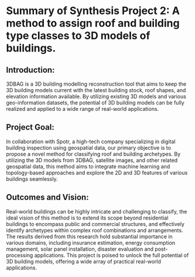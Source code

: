 # Summary of Synthesis Project 2: A method to assign roof and building type classes to 3D models of buildings.
## Introduction:
3DBAG is a 3D building modelling reconstruction tool that aims to keep the 3D building models current with the latest building stock, roof shapes, and elevation information available. By utilizing existing 3D models and various geo-information datasets, the potential of 3D building models can be fully realized and applied to a wide range of real-world applications.

## Project Goal:
In collaboration with Spotr, a high-tech company specializing in digital building inspection using geospatial data, our primary objective is to propose a novel method for classifying roof and building archetypes. By utilizing the 3D models from 3DBAG, satellite images, and other related geospatial data, this method aims to integrate machine learning and topology-based approaches and explore the 2D and 3D features of various buildings seamlessly. 

## Outcomes and Vision:
Real-world buildings can be highly intricate and challenging to classify, the ideal vision of this method is to extend its scope beyond residential buildings to encompass public and commercial structures, and effectively identify archetypes within complex roof combinations and arrangements. The results derived from this research hold substantial importance in various domains, including insurance estimation, energy consumption management, solar panel installation, disaster evaluation and post-processing applications. This project is poised to unlock the full potential of 3D building models, offering a wide array of practical real-world applications.
